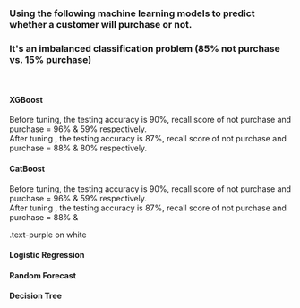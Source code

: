 ### Using the following machine learning models to predict whether a customer will purchase or not.
### It's an imbalanced classification problem (85% not purchase vs. 15% purchase)
<br>

#### XGBoost
Before tuning, the testing accuracy is 90%, recall score of not purchase and purchase = 96% & 59% respectively. <br>
After tuning , the testing accuracy is 87%, recall score of not purchase and purchase = 88% & 80% respectively.

#### CatBoost
Before tuning, the testing accuracy is 90%, recall score of not purchase and purchase = 96% & 59% respectively. <br>
After tuning , the testing accuracy is 87%, recall score of not purchase and purchase = 88% & <div class="text-purple mb-2">
  .text-purple on white
</div>

#### Logistic Regression

#### Random Forecast

#### Decision Tree
